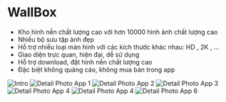 # WallBox
  + Kho hình nền chất lượng cao với hơn 10000 hình ảnh chất lượng cao
  + Nhiều bộ sưu tập ảnh đẹp
  + Hỗ trợ nhiều loại màn hình với các kích thước khác nhau: HD , 2K , ...
  + Giao diện trực quan, hiện đại, dễ sử dụng
  + Hỗ trợ download, đặt hình nền chất lượng cao
  + Đặc biệt không quảng cáo, không mua bán trong app

![Intro](https://scontent.fsgn3-1.fna.fbcdn.net/v/t1.0-9/13903355_980108422102631_4586833298090104836_n.jpg?oh=d78b1295930cf7dd55f7127950e5e2c8&oe=5933EC69)
![Detail Photo App 1](https://scontent.fsgn3-1.fna.fbcdn.net/v/t31.0-8/s960x960/13913941_980108135435993_8761162112060632796_o.jpg?oh=fda3bdfb46850c12d2e15f599f0c9068&oe=592AA401)
![Detail Photo App 2](https://scontent.fsgn3-1.fna.fbcdn.net/v/t31.0-8/s960x960/13923618_980108238769316_7993928503165718700_o.jpg?oh=635fea6c5acd8e4ed8d04b38c330a974&oe=592F606C)
![Detail Photo App 3](https://scontent.fsgn3-1.fna.fbcdn.net/v/t31.0-8/s960x960/13653028_980108282102645_7268956590885959108_o.jpg?oh=07da800c781b6ce85bca53670a4ac728&oe=59317DF0)
![Detail Photo App 4](https://scontent.fsgn3-1.fna.fbcdn.net/v/t31.0-8/s960x960/13710613_980108332102640_7790713448993488065_o.jpg?oh=1ab65563579859bf44b919133df451f5&oe=5966333E)
![Detail Photo App 4](https://scontent.fsgn3-1.fna.fbcdn.net/v/t31.0-8/s960x960/13913633_980108362102637_4850509835504009186_o.jpg?oh=886dc2e2082396e8bff77760c978d89b&oe=59671471)
![Detail Photo App 6](https://scontent.fsgn3-1.fna.fbcdn.net/v/t31.0-8/s960x960/13913669_980108372102636_8499952774923601185_o.jpg?oh=6b696290820a641d1adde74b97bd3a05&oe=59280889)
